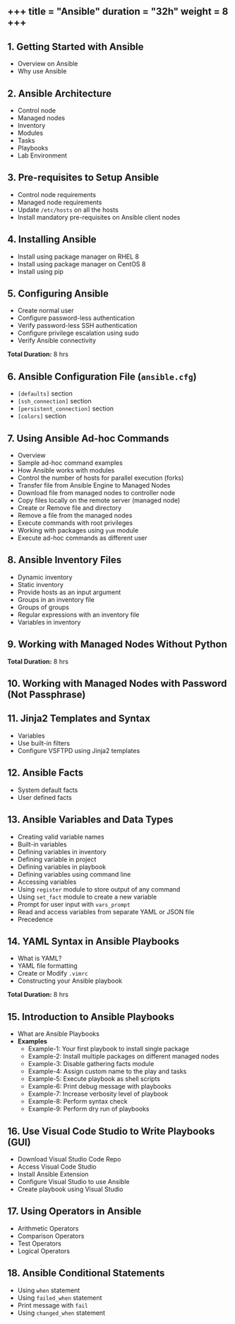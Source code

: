 +++
title = "Ansible"
duration = "32h"
weight = 8
+++
---

## 1. Getting Started with Ansible

- Overview on Ansible  
- Why use Ansible

## 2. Ansible Architecture

- Control node  
- Managed nodes  
- Inventory  
- Modules  
- Tasks  
- Playbooks  
- Lab Environment

## 3. Pre-requisites to Setup Ansible

- Control node requirements  
- Managed node requirements  
- Update `/etc/hosts` on all the hosts  
- Install mandatory pre-requisites on Ansible client nodes

## 4. Installing Ansible

- Install using package manager on RHEL 8  
- Install using package manager on CentOS 8  
- Install using pip

## 5. Configuring Ansible

- Create normal user  
- Configure password-less authentication  
- Verify password-less SSH authentication  
- Configure privilege escalation using sudo  
- Verify Ansible connectivity  

**Total Duration:** 8 hrs

## 6. Ansible Configuration File (`ansible.cfg`)

- `[defaults]` section  
- `[ssh_connection]` section  
- `[persistent_connection]` section  
- `[colors]` section

## 7. Using Ansible Ad-hoc Commands

- Overview  
- Sample ad-hoc command examples  
- How Ansible works with modules  
- Control the number of hosts for parallel execution (forks)  
- Transfer file from Ansible Engine to Managed Nodes  
- Download file from managed nodes to controller node  
- Copy files locally on the remote server (managed node)  
- Create or Remove file and directory  
- Remove a file from the managed nodes  
- Execute commands with root privileges  
- Working with packages using `yum` module  
- Execute ad-hoc commands as different user

## 8. Ansible Inventory Files

- Dynamic inventory  
- Static inventory  
- Provide hosts as an input argument  
- Groups in an inventory file  
- Groups of groups  
- Regular expressions with an inventory file  
- Variables in inventory

## 9. Working with Managed Nodes Without Python

**Total Duration:** 8 hrs  


## 10. Working with Managed Nodes with Password (Not Passphrase)

## 11. Jinja2 Templates and Syntax

- Variables  
- Use built-in filters  
- Configure VSFTPD using Jinja2 templates

## 12. Ansible Facts

- System default facts  
- User defined facts

## 13. Ansible Variables and Data Types

- Creating valid variable names  
- Built-in variables  
- Defining variables in inventory  
- Defining variable in project  
- Defining variables in playbook  
- Defining variables using command line  
- Accessing variables  
- Using `register` module to store output of any command  
- Using `set_fact` module to create a new variable  
- Prompt for user input with `vars_prompt`  
- Read and access variables from separate YAML or JSON file  
- Precedence

## 14. YAML Syntax in Ansible Playbooks

- What is YAML?  
- YAML file formatting  
- Create or Modify `.vimrc`  
- Constructing your Ansible playbook  

**Total Duration:** 8 hrs  


## 15. Introduction to Ansible Playbooks

- What are Ansible Playbooks  
- **Examples**  
  - Example-1: Your first playbook to install single package  
  - Example-2: Install multiple packages on different managed nodes  
  - Example-3: Disable gathering facts module  
  - Example-4: Assign custom name to the play and tasks  
  - Example-5: Execute playbook as shell scripts  
  - Example-6: Print debug message with playbooks  
  - Example-7: Increase verbosity level of playbook  
  - Example-8: Perform syntax check  
  - Example-9: Perform dry run of playbooks

## 16. Use Visual Code Studio to Write Playbooks (GUI)

- Download Visual Studio Code Repo  
- Access Visual Code Studio  
- Install Ansible Extension  
- Configure Visual Studio to use Ansible  
- Create playbook using Visual Studio

## 17. Using Operators in Ansible

- Arithmetic Operators  
- Comparison Operators  
- Test Operators  
- Logical Operators

## 18. Ansible Conditional Statements

- Using `when` statement  
- Using `failed_when` statement  
- Print message with `fail`  
- Using `changed_when` statement
